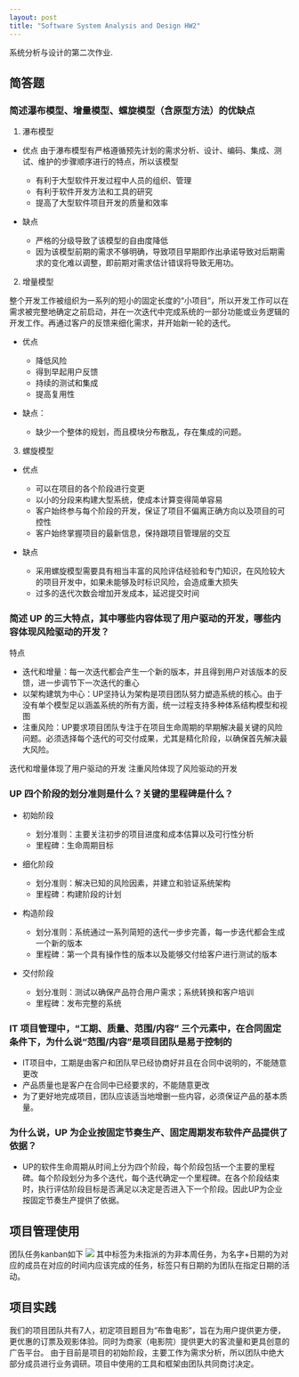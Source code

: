 ```yaml
---
layout: post
title: "Software System Analysis and Design HW2"
---
```

系统分析与设计的第二次作业.

## 简答题
### 简述瀑布模型、增量模型、螺旋模型（含原型方法）的优缺点
1. 瀑布模型
- 优点
由于瀑布模型有严格遵循预先计划的需求分析、设计、编码、集成、测试、维护的步骤顺序进行的特点，所以该模型
	- 有利于大型软件开发过程中人员的组织、管理
	- 有利于软件开发方法和工具的研究
	- 提高了大型软件项目开发的质量和效率

- 缺点
	- 严格的分级导致了该模型的自由度降低
	- 因为该模型前期的需求不够明确，导致项目早期即作出承诺导致对后期需求的变化难以调整，即前期对需求估计错误将导致无用功。

2. 增量模型

整个开发工作被组织为一系列的短小的固定长度的“小项目”，所以开发工作可以在需求被完整地确定之前启动，并在一次迭代中完成系统的一部分功能或业务逻辑的开发工作。再通过客户的反馈来细化需求，并开始新一轮的迭代。
- 优点
	- 降低风险
	- 得到早起用户反馈
	- 持续的测试和集成
	- 提高复用性

- 缺点：
	- 缺少一个整体的规划，而且模块分布散乱，存在集成的问题。

3. 螺旋模型
- 优点
	- 可以在项目的各个阶段进行变更
	- 以小的分段来构建大型系统，使成本计算变得简单容易
	- 客户始终参与每个阶段的开发，保证了项目不偏离正确方向以及项目的可控性
	- 客户始终掌握项目的最新信息，保持跟项目管理层的交互

- 缺点
	- 采用螺旋模型需要具有相当丰富的风险评估经验和专门知识，在风险较大的项目开发中，如果未能够及时标识风险，会造成重大损失
	- 过多的迭代次数会增加开发成本，延迟提交时间

### 简述 UP 的三大特点，其中哪些内容体现了用户驱动的开发，哪些内容体现风险驱动的开发？
特点
- 迭代和增量：每一次迭代都会产生一个新的版本，并且得到用户对该版本的反馈，进一步调节下一次迭代的重心
- 以架构建筑为中心：UP坚持认为架构是项目团队努力塑造系统的核心。由于没有单个模型足以涵盖系统的所有方面，统一过程支持多种体系结构模型和视图
- 注重风险：UP要求项目团队专注于在项目生命周期的早期解决最关键的风险问题。必须选择每个迭代的可交付成果，尤其是精化阶段，以确保首先解决最大风险。

迭代和增量体现了用户驱动的开发
注重风险体现了风险驱动的开发

### UP 四个阶段的划分准则是什么？关键的里程碑是什么？

- 初始阶段
	- 划分准则：主要关注初步的项目进度和成本估算以及可行性分析
	- 里程碑：生命周期目标

- 细化阶段
	- 划分准则：解决已知的风险因素，并建立和验证系统架构
	- 里程碑：构建阶段的计划

- 构造阶段
	- 划分准则：系统通过一系列简短的迭代一步步完善，每一步迭代都会生成一个新的版本
	- 里程碑：第一个具有操作性的版本以及能够交付给客户进行测试的版本

- 交付阶段
	- 划分准则：测试以确保产品符合用户需求；系统转换和客户培训
	- 里程碑：发布完整的系统


### IT 项目管理中，“工期、质量、范围/内容” 三个元素中，在合同固定条件下，为什么说“范围/内容”是项目团队是易于控制的
- IT项目中，工期是由客户和团队早已经协商好并且在合同中说明的，不能随意更改
- 产品质量也是客户在合同中已经要求的，不能随意更改
- 为了更好地完成项目，团队应该适当地增删一些内容，必须保证产品的基本质量。

### 为什么说，UP 为企业按固定节奏生产、固定周期发布软件产品提供了依据？
- UP的软件生命周期从时间上分为四个阶段，每个阶段包括一个主要的里程碑。每个阶段划分为多个迭代，每个迭代确定一个里程碑。在各个阶段结束时，执行评估阶段目标是否满足以决定是否进入下一个阶段。因此UP为企业按固定节奏生产提供了依据。

## 项目管理使用
团队任务kanban如下
![](https://github.com/Heimzeng/Heimzeng.github.io/blob/master/assets/img/post/ssaad_hw2/kanban_v0.jpg?raw=true)
其中标签为未指派的为非本周任务，为名字+日期的为对应的成员在对应的时间内应该完成的任务，标签只有日期的为团队在指定日期的活动。

## 项目实践
我们的项目团队共有7人，初定项目题目为“布鲁电影”，旨在为用户提供更方便，更优惠的订票及观影体验。同时为商家（电影院）提供更大的客流量和更具创意的广告平台。
由于目前是项目的初始阶段，主要工作为需求分析，所以团队中绝大部分成员进行业务调研。项目中使用的工具和框架由团队共同商讨决定。
